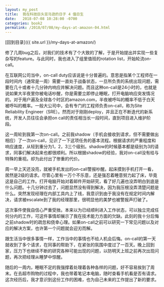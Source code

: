 ```yaml
---
layout: my_post
title:  我在科技巨头亚马逊的日子 4 值日生
date:   2018-07-08 10:28:00 -0700
categories: book2
permalink: /2018/07/08/my-days-at-amazon-04.html
---
```


[回到目录]({{ site.url }}/my-days-at-amazon/)

修了几周bug之后，对我们的技术有了个大致的了解，于是开始提出并实现一些复杂写的feature。与此同时，我也进入了组里值班的rotation list，开始轮流on-call。

在互联网公司当中，on-call duty应该说是十分普遍的。意思是指某个工程师在一段时间内（通常是一周）需要一直处于战备状态，一旦所负责的系统出现问题，需要在几十或者十几分钟内响应并解决问题。而且这种on-call是24小时的，也就是说如果大半夜里你被电话吵醒，你是需要立即停止睡眠，打开电脑响应突发情况的。对于用户遍及全球各个时区的amazon.com，半夜被呼叫的概率不低于白天被呼叫的概率。一般大公司中，会有专门的工程师负责on-call，称为Site Reliability Engineer（SRE）。然而对于刚刚deploy，并且正在不断迭代的新系统，开发人员往往会承担on call的责任相当长一段时间，直到项目进入维护阶段。

这一周轮到我第一次on-call。之前我shadow（手机会接收到请求，但不需要做出相应）了一次on-call，见识了一下这项任务的基本流程。根据请求的严重程度和响应速度，从轻到重分为1，2，3三个级别。shadow的时候基本都是级别为3的请求，同事们解决起来也都很顺利。所以根据shadow的经验，我对on-call没有给与特殊的重视。却为此付出了惨重的代价。

周一早上天还没亮，就被手机发出的on-call警报吵醒。起床摸到手机打开一看，居然是2级的请求。尽管心里有一万个不乐意，还是强忍着睡意努力起了床，毕竟这是自己的工作。打开电脑开始对着邮件开始研究，看了好几遍也没弄明白到底是什么问题。十几分钟过去了，问题显然没有得到解决，因为我压根没弄清楚问题是什么。突然发现经理在内部工具内上了线，我意识到由于我没有在规定时间内解决，请求被escalate到了我的经理那里，很明显他的美梦也被警报声打破了。

这次事件使我自信心严重受挫。本来以为已经顺利进入工作状态，可以独立完成任何分内的工作，可这件事情却展示了我在技术能力方面的欠缺。此刻的我十分后悔之前shadow时的疏忽和侥幸心理。如果on-call之前可以研究一下常见问题以及对应的解决方案，也许第一个问题就会迎刃而解。

跟生活当中很多事情一样，工作当中的事情也不给人机会后悔。on-call的第一天就收到了多个请求，在同事的帮助下，在紧张的氛围中度过了一百天。晚上回到家，压力下也继续不断的研究各种可能出现的问题，以防明天上班之前再次出现问题，再次把经理从睡梦中惊醒。

随后的一周内，睡眠不足的我强撑着处理着各种各样的问题，好不容易挨到了周末。在去超市购物的过程中，我也带着笔记本电脑，随时查看手机看是否有请求。这次经历后，我才意识到这份工作的困难，也为自己未来的工作提出了新的要求。
